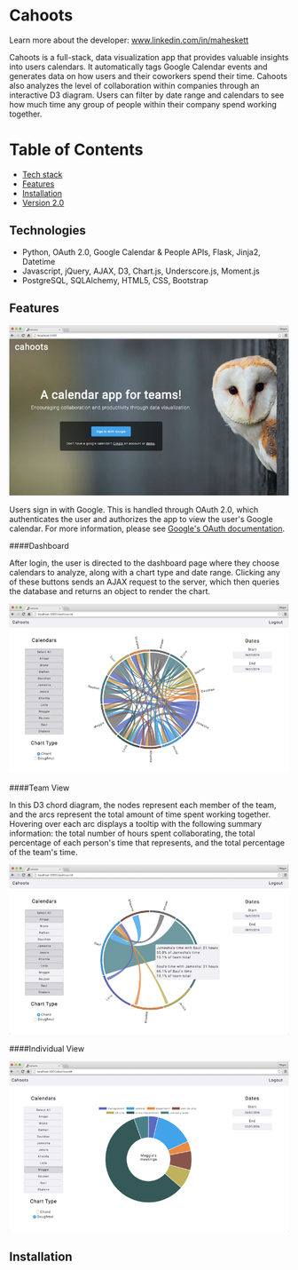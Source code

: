 # Cahoots

Learn more about the developer: www.linkedin.com/in/maheskett

Cahoots is a full-stack, data visualization app that provides valuable insights into users calendars. It automatically tags Google Calendar events and generates data on how users and their coworkers spend their time. Cahoots also analyzes the level of collaboration within companies through an interactive D3 diagram. Users can filter by date range and calendars to see how much time any group of people within their company spend working together.

# Table of Contents
* [Tech stack](#technologies)
* [Features](#features)
* [Installation](#install)
* [Version 2.0](#future)

## <a name="technologies"></a>Technologies
- Python, OAuth 2.0, Google Calendar & People APIs, Flask, Jinja2, Datetime
- Javascript, jQuery, AJAX, D3, Chart.js, Underscore.js, Moment.js
- PostgreSQL, SQLAlchemy, HTML5, CSS, Bootstrap

## <a name="features"></a>Features

![alt text](static/imgs/hp.png)

Users sign in with Google. This is handled through OAuth 2.0, which authenticates the user and authorizes the app to view the user's Google calendar. For more information, please see [Google's OAuth documentation](https://developers.google.com/api-client-library/python/guide/aaa_oauth).

####Dashboard

After login, the user is directed to the dashboard page where they choose calendars to analyze, along with a chart type and date range. Clicking any of these buttons sends an AJAX request to the server, which then queries the database and returns an object to render the chart.

![alt text](static/imgs/chord.png)

####Team View

In this D3 chord diagram, the nodes represent each member of the team, and the arcs represent the total amount of time spent working together. Hovering over each arc displays a tooltip with the following summary information: the total number of hours spent collaborating, the total percentage of each person's time that represents, and the total percentage of the team's time.

![alt text](static/imgs/chord-2.png)

####Individual View

![alt text](static/imgs/doughnut.png)

## <a name="install"></a>Installation